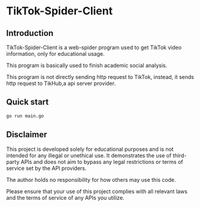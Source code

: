 # TikTok-Spider-Client

## Introduction

TikTok-Spider-Client is a web-spider program used to get TikTok video information, only for educational usage.

This program is basically used to finish academic social analysis.

This program is not directly sending http request to TikTok, instead, it sends http request to TikHub,a api server provider.


## Quick start

```bash
go run main.go
```

## Disclaimer

This project is developed solely for educational purposes and is not intended for any illegal or unethical use.
It demonstrates the use of third-party APIs and does not aim to bypass any legal restrictions or terms of service set by the API providers.

The author holds no responsibility for how others may use this code.

Please ensure that your use of this project complies with all relevant laws and the terms of service of any APIs you utilize.